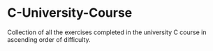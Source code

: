 # C-University-Course
Collection of all the exercises completed in the university C course in ascending order of difficulty.
